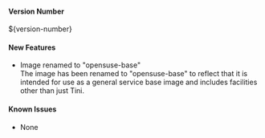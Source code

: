 #### Version Number
${version-number}

#### New Features
 - Image renamed to "opensuse-base"  
    The image has been renamed to "opensuse-base" to reflect that it is intended for use as a general service base image and includes
    facilities other than just Tini.

#### Known Issues
 - None
